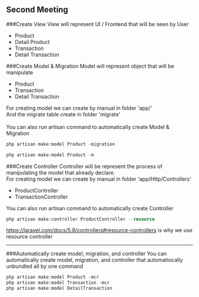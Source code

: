 ## Second Meeting
###Create View
View will represent UI / Frontend that will be seen by User
<ul>
    <li>Product</li>
    <li>Detail Product</li>
    <li>Transaction</li>
    <li>Detail Transaction</li>
</ul>

###Create Model & Migration
Model will represent object that will be manipulate
<ul>
    <li>Product</li>
    <li>Transaction</li>
    <li>Detail Transaction</li>
</ul>
For creating model we can create by manual in folder 'app/'<br> 
And the migrate table create in folder 'migrate'<br>
<br>
You can also run artisan command to automatically create Model & Migration


```php
php artisan make:model Product -migration
```
```php
php artisan make:model Product -m
```

###Create Controller
Controller will be represent the process of manipulating the model that already declare.<br>
For creating model we can create by manual in folder 'app/Http/Controllers'<br> 
<ul>
    <li>ProductController</li>
    <li>TransactionController</li>
</ul>

You can also run artisan command to automatically create Controller

```php
php artisan make:controller ProductController --resource
```
https://laravel.com/docs/5.8/controllers#resource-controllers is why we use resource controller
<hr>

###Automatically create model, migration, and controller
You can automatically create model, migration, and controller that automatiocally unbundled all by one command

```php
php artisan make:model Product -mcr
php artisan make:model Transaction -mcr
php artisan make:model DetailTransaction
```
